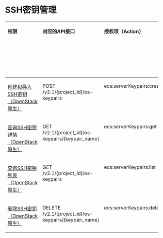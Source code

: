 # SSH密钥管理<a name="ecs_06_0013"></a>

<a name="table796561272518"></a>
<table><thead align="left"><tr id="row10966111213255"><th class="cellrowborder" valign="top" width="9.69%" id="mcps1.1.9.1.1"><p id="p1959712364512"><a name="p1959712364512"></a><a name="p1959712364512"></a>权限</p>
</th>
<th class="cellrowborder" valign="top" width="17.27%" id="mcps1.1.9.1.2"><p id="p8402164419019"><a name="p8402164419019"></a><a name="p8402164419019"></a>对应的API接口</p>
</th>
<th class="cellrowborder" valign="top" width="19.3%" id="mcps1.1.9.1.3"><p id="p2040214445018"><a name="p2040214445018"></a><a name="p2040214445018"></a>授权项（Action）</p>
</th>
<th class="cellrowborder" valign="top" width="15.590000000000002%" id="mcps1.1.9.1.4"><p id="p22519318453"><a name="p22519318453"></a><a name="p22519318453"></a>依赖的授权项</p>
</th>
<th class="cellrowborder" valign="top" width="9.17%" id="mcps1.1.9.1.5"><p id="p84029445019"><a name="p84029445019"></a><a name="p84029445019"></a>IAM项目</p>
<p id="p12578131324712"><a name="p12578131324712"></a><a name="p12578131324712"></a>(Project)</p>
</th>
<th class="cellrowborder" valign="top" width="14.499999999999998%" id="mcps1.1.9.1.6"><p id="p1999212348459"><a name="p1999212348459"></a><a name="p1999212348459"></a>企业项目</p>
<p id="p1026502118478"><a name="p1026502118478"></a><a name="p1026502118478"></a>(Enterprise Project)</p>
</th>
<th class="cellrowborder" valign="top" width="6.959999999999999%" id="mcps1.1.9.1.7"><p id="p208711814017"><a name="p208711814017"></a><a name="p208711814017"></a>实例授权</p>
</th>
<th class="cellrowborder" valign="top" width="7.5200000000000005%" id="mcps1.1.9.1.8"><p id="p448411313408"><a name="p448411313408"></a><a name="p448411313408"></a>标签授权</p>
</th>
</tr>
</thead>
<tbody><tr id="row796681232520"><td class="cellrowborder" valign="top" width="9.69%" headers="mcps1.1.9.1.1 "><p id="p36571412162316"><a name="p36571412162316"></a><a name="p36571412162316"></a><a href="创建和导入SSH密钥.md">创建和导入SSH密钥（OpenStack原生）</a></p>
</td>
<td class="cellrowborder" valign="top" width="17.27%" headers="mcps1.1.9.1.2 "><p id="p2217113414398"><a name="p2217113414398"></a><a name="p2217113414398"></a>POST /v2.1/{project_id}/os-keypairs</p>
</td>
<td class="cellrowborder" valign="top" width="19.3%" headers="mcps1.1.9.1.3 "><p id="p202471359152116"><a name="p202471359152116"></a><a name="p202471359152116"></a>ecs:serverKeypairs:create</p>
</td>
<td class="cellrowborder" valign="top" width="15.590000000000002%" headers="mcps1.1.9.1.4 "><p id="p12288111932314"><a name="p12288111932314"></a><a name="p12288111932314"></a>-</p>
</td>
<td class="cellrowborder" valign="top" width="9.17%" headers="mcps1.1.9.1.5 "><p id="p1178918181914"><a name="p1178918181914"></a><a name="p1178918181914"></a>√</p>
</td>
<td class="cellrowborder" valign="top" width="14.499999999999998%" headers="mcps1.1.9.1.6 "><p id="p578171820196"><a name="p578171820196"></a><a name="p578171820196"></a>×</p>
</td>
<td class="cellrowborder" valign="top" width="6.959999999999999%" headers="mcps1.1.9.1.7 "><p id="p1987110813408"><a name="p1987110813408"></a><a name="p1987110813408"></a>×</p>
</td>
<td class="cellrowborder" valign="top" width="7.5200000000000005%" headers="mcps1.1.9.1.8 "><p id="p11484713144018"><a name="p11484713144018"></a><a name="p11484713144018"></a>×</p>
</td>
</tr>
<tr id="row179662012132520"><td class="cellrowborder" valign="top" width="9.69%" headers="mcps1.1.9.1.1 "><p id="p565712127235"><a name="p565712127235"></a><a name="p565712127235"></a><a href="查询SSH密钥详情.md">查询SSH密钥详情（OpenStack原生）</a></p>
</td>
<td class="cellrowborder" valign="top" width="17.27%" headers="mcps1.1.9.1.2 "><p id="p2360123823916"><a name="p2360123823916"></a><a name="p2360123823916"></a>GET /v2.1/{project_id}/os-keypairs/{keypair_name}</p>
</td>
<td class="cellrowborder" valign="top" width="19.3%" headers="mcps1.1.9.1.3 "><p id="p1329680112212"><a name="p1329680112212"></a><a name="p1329680112212"></a>ecs:serverKeypairs:get</p>
</td>
<td class="cellrowborder" valign="top" width="15.590000000000002%" headers="mcps1.1.9.1.4 "><p id="p15288181913238"><a name="p15288181913238"></a><a name="p15288181913238"></a>-</p>
</td>
<td class="cellrowborder" valign="top" width="9.17%" headers="mcps1.1.9.1.5 "><p id="p1423520574243"><a name="p1423520574243"></a><a name="p1423520574243"></a>√</p>
</td>
<td class="cellrowborder" valign="top" width="14.499999999999998%" headers="mcps1.1.9.1.6 "><p id="p723515719248"><a name="p723515719248"></a><a name="p723515719248"></a>×</p>
</td>
<td class="cellrowborder" valign="top" width="6.959999999999999%" headers="mcps1.1.9.1.7 "><p id="p587117813409"><a name="p587117813409"></a><a name="p587117813409"></a>×</p>
</td>
<td class="cellrowborder" valign="top" width="7.5200000000000005%" headers="mcps1.1.9.1.8 "><p id="p1648401320402"><a name="p1648401320402"></a><a name="p1648401320402"></a>×</p>
</td>
</tr>
<tr id="row2096611215254"><td class="cellrowborder" valign="top" width="9.69%" headers="mcps1.1.9.1.1 "><p id="p16571612142319"><a name="p16571612142319"></a><a name="p16571612142319"></a><a href="查询SSH密钥列表.md">查询SSH密钥列表（OpenStack原生）</a></p>
</td>
<td class="cellrowborder" valign="top" width="17.27%" headers="mcps1.1.9.1.2 "><p id="p203891743103910"><a name="p203891743103910"></a><a name="p203891743103910"></a>GET /v2.1/{project_id}/os-keypairs</p>
</td>
<td class="cellrowborder" valign="top" width="19.3%" headers="mcps1.1.9.1.3 "><p id="p543601132220"><a name="p543601132220"></a><a name="p543601132220"></a>ecs:serverKeypairs:list</p>
</td>
<td class="cellrowborder" valign="top" width="15.590000000000002%" headers="mcps1.1.9.1.4 "><p id="p182889191234"><a name="p182889191234"></a><a name="p182889191234"></a>-</p>
</td>
<td class="cellrowborder" valign="top" width="9.17%" headers="mcps1.1.9.1.5 "><p id="p1064255862418"><a name="p1064255862418"></a><a name="p1064255862418"></a>√</p>
</td>
<td class="cellrowborder" valign="top" width="14.499999999999998%" headers="mcps1.1.9.1.6 "><p id="p176425585248"><a name="p176425585248"></a><a name="p176425585248"></a>×</p>
</td>
<td class="cellrowborder" valign="top" width="6.959999999999999%" headers="mcps1.1.9.1.7 "><p id="p68717824017"><a name="p68717824017"></a><a name="p68717824017"></a>×</p>
</td>
<td class="cellrowborder" valign="top" width="7.5200000000000005%" headers="mcps1.1.9.1.8 "><p id="p1248416131402"><a name="p1248416131402"></a><a name="p1248416131402"></a>×</p>
</td>
</tr>
<tr id="row1896617127258"><td class="cellrowborder" valign="top" width="9.69%" headers="mcps1.1.9.1.1 "><p id="p126572127231"><a name="p126572127231"></a><a name="p126572127231"></a><a href="删除SSH密钥.md">删除SSH密钥（OpenStack原生）</a></p>
</td>
<td class="cellrowborder" valign="top" width="17.27%" headers="mcps1.1.9.1.2 "><p id="p160084713911"><a name="p160084713911"></a><a name="p160084713911"></a>DELETE /v2.1/{project_id}/os-keypairs/{keypair_name}</p>
</td>
<td class="cellrowborder" valign="top" width="19.3%" headers="mcps1.1.9.1.3 "><p id="p535318242220"><a name="p535318242220"></a><a name="p535318242220"></a>ecs:serverKeypairs:delete</p>
</td>
<td class="cellrowborder" valign="top" width="15.590000000000002%" headers="mcps1.1.9.1.4 "><p id="p182881519132314"><a name="p182881519132314"></a><a name="p182881519132314"></a>-</p>
</td>
<td class="cellrowborder" valign="top" width="9.17%" headers="mcps1.1.9.1.5 "><p id="p18798195932419"><a name="p18798195932419"></a><a name="p18798195932419"></a>√</p>
</td>
<td class="cellrowborder" valign="top" width="14.499999999999998%" headers="mcps1.1.9.1.6 "><p id="p3798135912420"><a name="p3798135912420"></a><a name="p3798135912420"></a>×</p>
</td>
<td class="cellrowborder" valign="top" width="6.959999999999999%" headers="mcps1.1.9.1.7 "><p id="p18871085400"><a name="p18871085400"></a><a name="p18871085400"></a>×</p>
</td>
<td class="cellrowborder" valign="top" width="7.5200000000000005%" headers="mcps1.1.9.1.8 "><p id="p194846137409"><a name="p194846137409"></a><a name="p194846137409"></a>×</p>
</td>
</tr>
</tbody>
</table>

